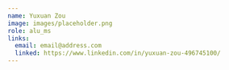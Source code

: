 ```yaml
---
name: Yuxuan Zou
image: images/placeholder.png
role: alu_ms
links:
  email: email@address.com
  linked: https://www.linkedin.com/in/yuxuan-zou-496745100/
---
```

